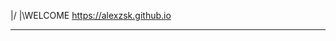 |/
|\WELCOME                                          https://alexzsk.github.io
________________________________________________________________________________


